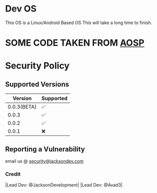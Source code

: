 # Dev OS
This OS is a Linux/Android Based OS This will take a long time to finish.


# SOME CODE TAKEN FROM [AOSP](https://github.com/aosp-mirror)



# Security Policy

## Supported Versions

|   Version  |      Supported     |
| -------    | ------------------ |
| 0.0.3(BETA)| :white_check_mark: |
| 0.0.3      | :white_check_mark: |
| 0.0.2      | :white_check_mark: |
| 0.0.1      | :x:                |

## Reporting a Vulnerability

email us @ security@jacksondev.com 


### Credit

|Lead Dev: @JacksonDevelopment|
|Lead Dev: @Avad3|

